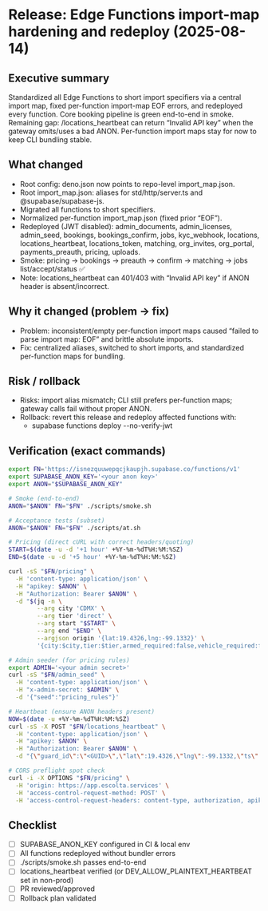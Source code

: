 # Release: Edge Functions import-map hardening and redeploy (2025-08-14)

## Executive summary

Standardized all Edge Functions to short import specifiers via a central import map, fixed per-function import-map EOF errors, and redeployed every function. Core booking pipeline is green end-to-end in smoke. Remaining gap: /locations_heartbeat can return “Invalid API key” when the gateway omits/uses a bad ANON. Per-function import maps stay for now to keep CLI bundling stable.

## What changed

- Root config: deno.json now points to repo-level import_map.json.
- Root import_map.json: aliases for std/http/server.ts and @supabase/supabase-js.
- Migrated all functions to short specifiers.
- Normalized per-function import_map.json (fixed prior “EOF”).
- Redeployed (JWT disabled): admin_documents, admin_licenses, admin_seed, bookings, bookings_confirm, jobs, kyc_webhook, locations, locations_heartbeat, locations_token, matching, org_invites, org_portal, payments_preauth, pricing, uploads.
- Smoke: pricing → bookings → preauth → confirm → matching → jobs list/accept/status ✅
- Note: locations_heartbeat can 401/403 with “Invalid API key” if ANON header is absent/incorrect.

## Why it changed (problem → fix)

- Problem: inconsistent/empty per-function import maps caused “failed to parse import map: EOF” and brittle absolute imports.
- Fix: centralized aliases, switched to short imports, and standardized per-function maps for bundling.

## Risk / rollback

- Risks: import alias mismatch; CLI still prefers per-function maps; gateway calls fail without proper ANON.
- Rollback: revert this release and redeploy affected functions with:
  - supabase functions deploy <name> --no-verify-jwt

## Verification (exact commands)

```bash
export FN='https://isnezquuwepqcjkaupjh.supabase.co/functions/v1'
export SUPABASE_ANON_KEY='<your anon key>'
export ANON="$SUPABASE_ANON_KEY"

# Smoke (end-to-end)
ANON="$ANON" FN="$FN" ./scripts/smoke.sh

# Acceptance tests (subset)
ANON="$ANON" FN="$FN" ./scripts/at.sh

# Pricing (direct cURL with correct headers/quoting)
START=$(date -u -d '+1 hour' +%Y-%m-%dT%H:%M:%SZ)
END=$(date -u -d '+5 hour' +%Y-%m-%dT%H:%M:%SZ)

curl -sS "$FN/pricing" \
  -H 'content-type: application/json' \
  -H "apikey: $ANON" \
  -H "Authorization: Bearer $ANON" \
  -d "$(jq -n \
        --arg city 'CDMX' \
        --arg tier 'direct' \
        --arg start "$START" \
        --arg end "$END" \
        --argjson origin '{lat:19.4326,lng:-99.1332}' \
        '{city:$city,tier:$tier,armed_required:false,vehicle_required:false,vehicle_type:null,start_ts:$start,end_ts:$end,origin:$origin}')"

# Admin seeder (for pricing rules)
export ADMIN='<your admin secret>'
curl -sS "$FN/admin_seed" \
  -H 'content-type: application/json' \
  -H "x-admin-secret: $ADMIN" \
  -d '{"seed":"pricing_rules"}'

# Heartbeat (ensure ANON headers present)
NOW=$(date -u +%Y-%m-%dT%H:%M:%SZ)
curl -sS -X POST "$FN/locations_heartbeat" \
  -H 'content-type: application/json' \
  -H "apikey: $ANON" \
  -H "Authorization: Bearer $ANON" \
  -d "{\"guard_id\":\"<GUID>\",\"lat\":19.4326,\"lng\":-99.1332,\"ts\":\"$NOW\"}"

# CORS preflight spot check
curl -i -X OPTIONS "$FN/pricing" \
  -H 'origin: https://app.escolta.services' \
  -H 'access-control-request-method: POST' \
  -H 'access-control-request-headers: content-type, authorization, apikey'
```

## Checklist

- [ ] SUPABASE_ANON_KEY configured in CI & local env
- [ ] All functions redeployed without bundler errors
- [ ] ./scripts/smoke.sh passes end-to-end
- [ ] locations_heartbeat verified (or DEV_ALLOW_PLAINTEXT_HEARTBEAT set in non-prod)
- [ ] PR reviewed/approved
- [ ] Rollback plan validated
